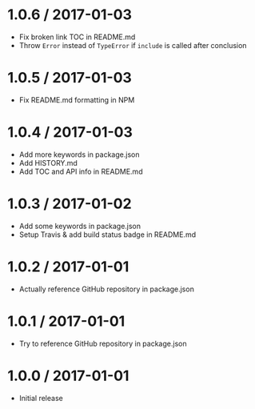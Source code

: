 1.0.6 / 2017-01-03
==================
 * Fix broken link TOC in README.md
 * Throw `Error` instead of `TypeError` if `include` is called after conclusion

1.0.5 / 2017-01-03
==================
 * Fix README.md formatting in NPM

1.0.4 / 2017-01-03
==================
 * Add more keywords in package.json
 * Add HISTORY.md
 * Add TOC and API info in README.md

1.0.3 / 2017-01-02
==================
 * Add some keywords in package.json
 * Setup Travis & add build status badge in README.md

1.0.2 / 2017-01-01
==================
 * Actually reference GitHub repository in package.json

1.0.1 / 2017-01-01
==================
 * Try to reference GitHub repository in package.json

1.0.0 / 2017-01-01
==================
 * Initial release
